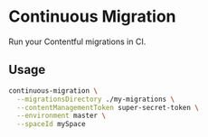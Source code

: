# Continuous Migration

Run your Contentful migrations in CI.

## Usage

```bash
continuous-migration \
  --migrationsDirectory ./my-migrations \
  --contentManagementToken super-secret-token \
  --environment master \
  --spaceId mySpace
```

